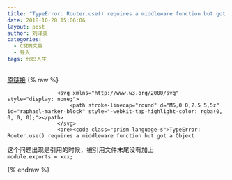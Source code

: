 ```yaml
---
title: "TypeError: Router.use() requires a middleware function but got a Object"
date: 2018-10-28 15:06:06
layout: post
author: 刘泽美
categories:
  - CSDN文章
  - 导入
tags: 代码人生
---
```


[原链接](https://blog.csdn.net/weixin_41884153/article/details/83474765)
{% raw %}

                    <svg xmlns="http://www.w3.org/2000/svg" style="display: none;">
                        <path stroke-linecap="round" d="M5,0 0,2.5 5,5z" id="raphael-marker-block" style="-webkit-tap-highlight-color: rgba(0, 0, 0, 0);"></path>
                    </svg>
                    <pre><code class="prism language-s">TypeError: Router.use() requires a middleware function but got a Object
</code></pre> 
<p>这个问题出现是引用的时候，被引用文件末尾没有加上<br> <code>module.exports = xxx;</code></p>
                
{% endraw %}
